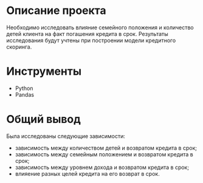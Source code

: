 # Описание проекта
Необходимо исследовать влияние семейного положения и количество детей клиента на факт погашения кредита в срок.
Результаты исследования будут учтены при построении модели кредитного скоринга.

#  Инструменты
* Python
* Pandas

# Общий вывод
Была исследованы следующие зависимости:
* зависимость между количеством детей и возвратом кредита в срок;
* зависимость между семейным положением и возвратом кредита в срок;
* зависимость между уровнем дохода и возвратом кредита в срок;
* влияение разных целей кредита на его возврат в срок.
